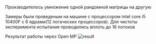 Производителось умножение одной рандомной матрицы на другую 

Замеры были проведеным на машине с процессором intel core i5 10400F с 6 ядрами(12 логаческих процессоров). Для чистоты эксперимента испытания проводились вплоть до 16 потоков

Результат работы через Open MP
![result](https://github.com/mich921/potoki/assets/113414830/a851aa72-c61b-4e1c-ab82-ba4fbbfe6a01)
